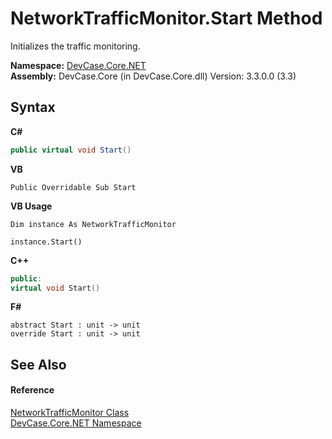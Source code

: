 # NetworkTrafficMonitor.Start Method 
 

Initializes the traffic monitoring.

**Namespace:**&nbsp;<a href="N_DevCase_Core_NET">DevCase.Core.NET</a><br />**Assembly:**&nbsp;DevCase.Core (in DevCase.Core.dll) Version: 3.3.0.0 (3.3)

## Syntax

**C#**<br />
``` C#
public virtual void Start()
```

**VB**<br />
``` VB
Public Overridable Sub Start
```

**VB Usage**<br />
``` VB Usage
Dim instance As NetworkTrafficMonitor

instance.Start()
```

**C++**<br />
``` C++
public:
virtual void Start()
```

**F#**<br />
``` F#
abstract Start : unit -> unit 
override Start : unit -> unit 
```


## See Also


#### Reference
<a href="T_DevCase_Core_NET_NetworkTrafficMonitor">NetworkTrafficMonitor Class</a><br /><a href="N_DevCase_Core_NET">DevCase.Core.NET Namespace</a><br />